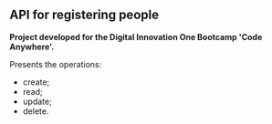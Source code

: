 ## API for registering people

**Project developed for the Digital Innovation One Bootcamp 'Code Anywhere'.**

Presents the operations:
- create;
- read;
- update;
- delete. 